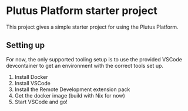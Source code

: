 # Plutus Platform starter project

This project gives a simple starter project for using the Plutus Platform.

## Setting up

For now, the only supported tooling setup is to use the provided VSCode devcontainer to get an environment with the correct tools set up.

1. Install Docker
2. Install VSCode
3. Install the Remote Development extension pack
4. Get the docker image (build with Nix for now)
5. Start VSCode and go!

